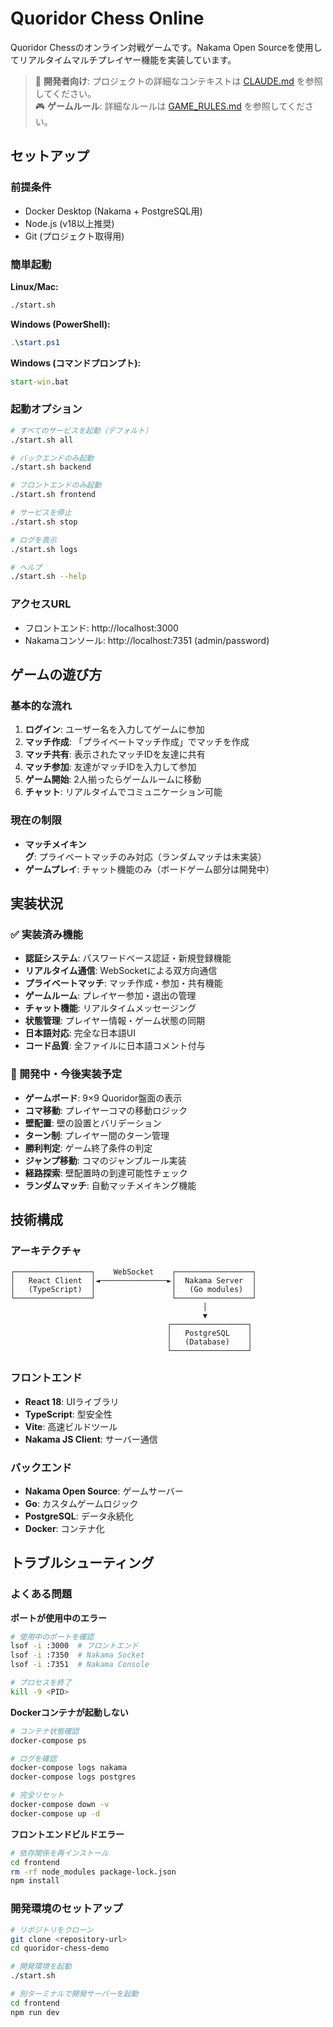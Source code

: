 # Quoridor Chess Online

Quoridor Chessのオンライン対戦ゲームです。Nakama Open Sourceを使用してリアルタイムマルチプレイヤー機能を実装しています。

> 📝 **開発者向け**: プロジェクトの詳細なコンテキストは [CLAUDE.md](./CLAUDE.md) を参照してください。  
> 🎮 **ゲームルール**: 詳細なルールは [GAME_RULES.md](./GAME_RULES.md) を参照してください。

## セットアップ

### 前提条件
- Docker Desktop (Nakama + PostgreSQL用)
- Node.js (v18以上推奨)
- Git (プロジェクト取得用)

### 簡単起動

**Linux/Mac:**
```bash
./start.sh
```

**Windows (PowerShell):**
```powershell
.\start.ps1
```

**Windows (コマンドプロンプト):**
```cmd
start-win.bat
```

### 起動オプション

```bash
# すべてのサービスを起動（デフォルト）
./start.sh all

# バックエンドのみ起動
./start.sh backend

# フロントエンドのみ起動
./start.sh frontend

# サービスを停止
./start.sh stop

# ログを表示
./start.sh logs

# ヘルプ
./start.sh --help
```

### アクセスURL
- フロントエンド: http://localhost:3000
- Nakamaコンソール: http://localhost:7351 (admin/password)

## ゲームの遊び方

### 基本的な流れ
1. **ログイン**: ユーザー名を入力してゲームに参加
2. **マッチ作成**: 「プライベートマッチ作成」でマッチを作成
3. **マッチ共有**: 表示されたマッチIDを友達に共有
4. **マッチ参加**: 友達がマッチIDを入力して参加
5. **ゲーム開始**: 2人揃ったらゲームルームに移動
6. **チャット**: リアルタイムでコミュニケーション可能

### 現在の制限
- **マッチメイキング**: プライベートマッチのみ対応（ランダムマッチは未実装）
- **ゲームプレイ**: チャット機能のみ（ボードゲーム部分は開発中）

## 実装状況

### ✅ 実装済み機能
- **認証システム**: パスワードベース認証・新規登録機能
- **リアルタイム通信**: WebSocketによる双方向通信  
- **プライベートマッチ**: マッチ作成・参加・共有機能
- **ゲームルーム**: プレイヤー参加・退出の管理
- **チャット機能**: リアルタイムメッセージング
- **状態管理**: プレイヤー情報・ゲーム状態の同期
- **日本語対応**: 完全な日本語UI
- **コード品質**: 全ファイルに日本語コメント付与

### 🚧 開発中・今後実装予定
- **ゲームボード**: 9×9 Quoridor盤面の表示
- **コマ移動**: プレイヤーコマの移動ロジック
- **壁配置**: 壁の設置とバリデーション
- **ターン制**: プレイヤー間のターン管理
- **勝利判定**: ゲーム終了条件の判定
- **ジャンプ移動**: コマのジャンプルール実装
- **経路探索**: 壁配置時の到達可能性チェック
- **ランダムマッチ**: 自動マッチメイキング機能

## 技術構成

### アーキテクチャ
```
┌─────────────────┐    WebSocket    ┌─────────────────┐
│   React Client  │◄───────────────►│  Nakama Server  │
│   (TypeScript)  │                 │   (Go modules)  │
└─────────────────┘                 └─────────────────┘
                                           │
                                           ▼
                                   ┌─────────────────┐
                                   │   PostgreSQL    │
                                   │   (Database)    │
                                   └─────────────────┘
```

### フロントエンド
- **React 18**: UIライブラリ
- **TypeScript**: 型安全性
- **Vite**: 高速ビルドツール
- **Nakama JS Client**: サーバー通信

### バックエンド
- **Nakama Open Source**: ゲームサーバー
- **Go**: カスタムゲームロジック
- **PostgreSQL**: データ永続化
- **Docker**: コンテナ化

## トラブルシューティング

### よくある問題

**ポートが使用中のエラー**
```bash
# 使用中のポートを確認
lsof -i :3000  # フロントエンド
lsof -i :7350  # Nakama Socket
lsof -i :7351  # Nakama Console

# プロセスを終了
kill -9 <PID>
```

**Dockerコンテナが起動しない**
```bash
# コンテナ状態確認
docker-compose ps

# ログを確認
docker-compose logs nakama
docker-compose logs postgres

# 完全リセット
docker-compose down -v
docker-compose up -d
```

**フロントエンドビルドエラー**
```bash
# 依存関係を再インストール
cd frontend
rm -rf node_modules package-lock.json
npm install
```

### 開発環境のセットアップ
```bash
# リポジトリをクローン
git clone <repository-url>
cd quoridor-chess-demo

# 開発環境を起動
./start.sh

# 別ターミナルで開発サーバーを起動
cd frontend
npm run dev
```

